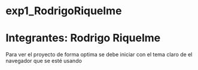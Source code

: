 # exp1_RodrigoRiquelme

# Integrantes: Rodrigo Riquelme

Para ver el proyecto de forma optima se debe iniciar con el tema claro de el navegador que se esté usando
